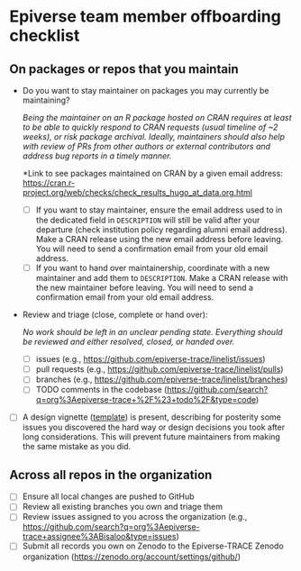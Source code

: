 # Epiverse team member offboarding checklist

## On packages or repos that you maintain

- Do you want to stay maintainer on packages you may currently be maintaining?

  *Being the maintainer on an R package hosted on CRAN requires at least to be able to quickly respond to CRAN requests (usual timeline of ~2 weeks), or risk package archival.
  Ideally, maintainers should also help with review of PRs from other authors or external contributors and address bug reports in a timely manner.*

  *Link to see packages maintained on CRAN by a given email address: <https://cran.r-project.org/web/checks/check_results_hugo_at_data.org.html>

  - [ ] If you want to stay maintainer, ensure the email address used to in the dedicated field in `DESCRIPTION` will still be valid after your departure (check institution policy regarding alumni email address).
        Make a CRAN release using the new email address before leaving. You will need to send a confirmation email from your old email address.
  - [ ] If you want to hand over maintainership, coordinate with a new maintainer and add them to `DESCRIPTION`.
        Make a CRAN release with the new maintainer before leaving. You will need to send a confirmation email from your old email address.

- Review and triage (close, complete or hand over):

  *No work should be left in an unclear pending state. Everything should be
  reviewed and either resolved, closed, or handed over.*

  - [ ] issues (e.g., https://github.com/epiverse-trace/linelist/issues)
  - [ ] pull requests (e.g., https://github.com/epiverse-trace/linelist/pulls)
  - [ ] branches (e.g., https://github.com/epiverse-trace/linelist/branches)
  - [ ] TODO comments in the codebase (https://github.com/search?q=org%3Aepiverse-trace+%2F%23+todo%2F&type=code)

- [ ] A design vignette ([template](https://github.com/epiverse-trace/packagetemplate/blob/main/vignettes/design-principles.Rmd)) is present, describing for posterity some issues you discovered the hard way or design decisions you took after long considerations.
  This will prevent future maintainers from making the same mistake as you did.

## Across all repos in the organization

- [ ] Ensure all local changes are pushed to GitHub
- [ ] Review all existing branches you own and triage them
- [ ] Review issues assigned to you across the organization (e.g., https://github.com/search?q=org%3Aepiverse-trace+assignee%3ABisaloo&type=issues)
- [ ] Submit all records you own on Zenodo to the Epiverse-TRACE Zenodo organization (https://zenodo.org/account/settings/github/)
